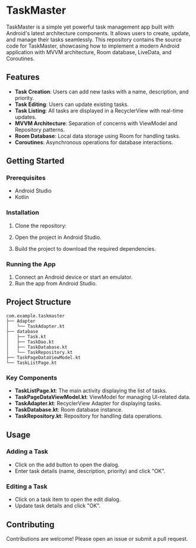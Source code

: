 # TaskMaster

TaskMaster is a simple yet powerful task management app built with Android's latest architecture components. It allows users to create, update, and manage their tasks seamlessly. This repository contains the source code for TaskMaster, showcasing how to implement a modern Android application with MVVM architecture, Room database, LiveData, and Coroutines.

## Features

- **Task Creation**: Users can add new tasks with a name, description, and priority.
- **Task Editing**: Users can update existing tasks.
- **Task Listing**: All tasks are displayed in a RecyclerView with real-time updates.
- **MVVM Architecture**: Separation of concerns with ViewModel and Repository patterns.
- **Room Database**: Local data storage using Room for handling tasks.
- **Coroutines**: Asynchronous operations for database interactions.

## Getting Started

### Prerequisites

- Android Studio
- Kotlin

### Installation

1. Clone the repository:
   
2. Open the project in Android Studio.
3. Build the project to download the required dependencies.

### Running the App

1. Connect an Android device or start an emulator.
2. Run the app from Android Studio.

## Project Structure

```
com.example.taskmaster
├── Adapter
│   └── TaskAdapter.kt
├── database
│   ├── Task.kt
│   ├── TaskDao.kt
│   ├── TaskDatabase.kt
│   └── TaskRepository.kt
├── TaskPageDataViewModel.kt
└── TaskListPage.kt
```

### Key Components

- **TaskListPage.kt**: The main activity displaying the list of tasks.
- **TaskPageDataViewModel.kt**: ViewModel for managing UI-related data.
- **TaskAdapter.kt**: RecyclerView Adapter for displaying tasks.
- **TaskDatabase.kt**: Room database instance.
- **TaskRepository.kt**: Repository for handling data operations.

## Usage

### Adding a Task

- Click on the add button to open the dialog.
- Enter task details (name, description, priority) and click "OK".

### Editing a Task

- Click on a task item to open the edit dialog.
- Update task details and click "OK".

## Contributing

Contributions are welcome! Please open an issue or submit a pull request.


